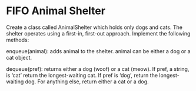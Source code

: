 # FIFO Animal Shelter 

Create a class called AnimalShelter which holds only dogs and cats. The shelter operates using a first-in, first-out approach.
Implement the following methods:

enqueue(animal): adds animal to the shelter. animal can be either a dog or a cat object.

dequeue(pref): returns either a dog (woof) or a cat (meow). If pref, a string, is ‘cat’ return the longest-waiting cat. If pref is ‘dog’, return the longest-waiting dog. For anything else, return either a cat or a dog.